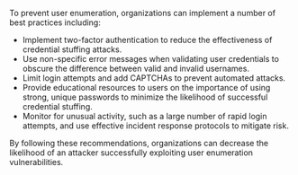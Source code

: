 To prevent user enumeration, organizations can implement a number of best practices including:

- Implement two-factor authentication to reduce the effectiveness of credential stuffing attacks.
- Use non-specific error messages when validating user credentials to obscure the difference between valid and invalid usernames.
- Limit login attempts and add CAPTCHAs to prevent automated attacks.
- Provide educational resources to users on the importance of using strong, unique passwords to minimize the likelihood of successful credential stuffing.
- Monitor for unusual activity, such as a large number of rapid login attempts, and use effective incident response protocols to mitigate risk.

By following these recommendations, organizations can decrease the likelihood of an attacker successfully exploiting user enumeration vulnerabilities.
